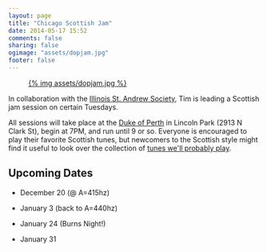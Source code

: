 ```yaml
---
layout: page
title: "Chicago Scottish Jam"
date: 2014-05-17 15:52
comments: false
sharing: false
ogimage: "assets/dopjam.jpg"
footer: false
---
```


<figure>
  <a href="assets/dopjam.jpg">
    {% img assets/dopjam.jpg %}
  </a>
</figure>

In collaboration with the [Illinois St. Andrew
Society](http://www.chicagoscots.org/), Tim is leading a Scottish jam session
on certain Tuesdays.

All sessions will take place at the [Duke of Perth](http://dukeofperth.com/) in
Lincoln Park (2913 N Clark St), begin at 7PM, and run until 9 or so.  Everyone
is encouraged to play their favorite Scottish tunes, but newcomers to the
Scottish style might find it useful to look over the collection of [tunes we'll
probably play](assets/jam-tunes.pdf).

## Upcoming Dates

* December 20 (@ A=415hz)

* January 3 (back to A=440hz)

* January 24 (Burns Night!)

* January 31
